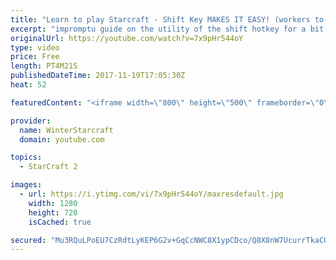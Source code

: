 ```yaml
---
title: "Learn to play Starcraft - Shift Key MAKES IT EASY! (workers to gas, waypoints, ctrl grps, moving)"
excerpt: "impromptu guide on the utility of the shift hotkey for a bit of everything"
originalUrl: https://youtube.com/watch?v=7x9pHr544oY
type: video
price: Free
length: PT4M21S
publishedDateTime: 2017-11-19T17:05:30Z
heat: 52

featuredContent: "<iframe width=\"800\" height=\"500\" frameborder=\"0\" src=\"https://www.youtube.com/embed/7x9pHr544oY\" allow=\"accelerometer; autoplay; encrypted-media; gyroscope; picture-in-picture\" allowfullscreen></iframe>"

provider:
  name: WinterStarcraft
  domain: youtube.com

topics:
  - StarCraft 2

images:
  - url: https://i.ytimg.com/vi/7x9pHr544oY/maxresdefault.jpg
    width: 1280
    height: 720
    isCached: true

secured: "Mu3RQuLPoEU7CzRdtLyKEP6G2v+GqCcNWC8X1ypCDco/Q8X8nW7UcurrTkaCUxuz5T7sShgcM8pz9pKgrg2L+5K3JQg/MKKOcQ/z/4AcI3x4uj/EOisYYKHz4FZ4xaRjRsRdKkUwfxxDaS3UZgXv/e/o+0R3SbAzrgeCNkLzslaaefQ9SJ4E0jbsj6nj+VG0MCIeR2pR62IbsolXvc0bpj9c/g2Hp+VECbbowiYG5IIPjG415a87uZmS/36aFx6GhdJWpMQ6XpbIZElbeMbVP5mE4pEigbm/mrC49ERcHiizymcb+56NrCzCGfpuPsz0lC/tMqUM6qWKmlBv4vLg0G9OX4MSfF9P4SinD3kgD/DzWJtN9epq0h6WLsldz57TnfffhRfuc9T7nUfxaBfiLnFui7tBGXrkd+nOeLedOxI=;OTwnhnf0EKMsBtiQuaXaZQ=="
---
```


